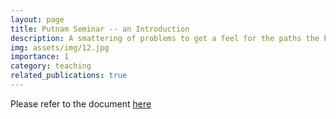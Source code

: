 ```yaml
---
layout: page
title: Putnam Seminar -- an Introduction
description: A smattering of problems to get a feel for the paths the Putnam wants you to travel.
img: assets/img/12.jpg
importance: 1
category: teaching
related_publications: true
---
```


Please refer to the document [here](assets/pdf/Spring_2023_Putnam_Seminar_Lecture_01.pdf)
